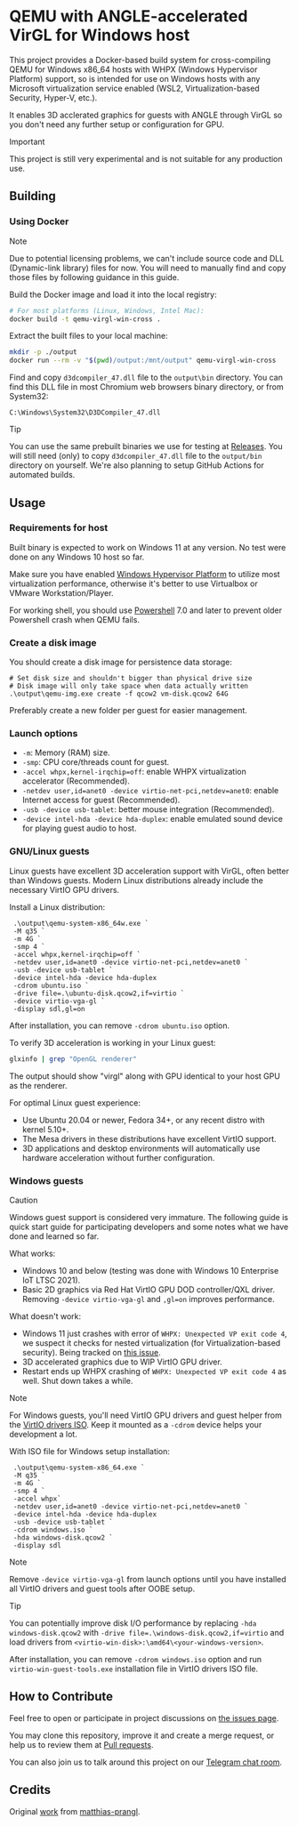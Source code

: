 # QEMU with ANGLE-accelerated VirGL for Windows host

This project provides a Docker-based build system for cross-compiling QEMU for Windows x86_64 hosts with WHPX (Windows Hypervisor Platform) support, so is intended for use on Windows hosts with any Microsoft virtualization service enabled (WSL2, Virtualization-based Security, Hyper-V, etc.).

It enables 3D acclerated graphics for guests with ANGLE through VirGL so you don't need any further setup or configuration for GPU.

> [!IMPORTANT]
> This project is still very experimental and is not suitable for any production use.

## Building

### Using Docker

> [!NOTE]  
> Due to potential licensing problems, we can't include source code and DLL (Dynamic-link library) files for now. You will need to manually find and copy those files by following guidance in this guide.

Build the Docker image and load it into the local registry:
   ```bash
   # For most platforms (Linux, Windows, Intel Mac):
   docker build -t qemu-virgl-win-cross .
   ```

Extract the built files to your local machine:
   ```bash
   mkdir -p ./output
   docker run --rm -v "$(pwd)/output:/mnt/output" qemu-virgl-win-cross
   ```

Find and copy `d3dcompiler_47.dll` file to the `output\bin` directory. You can find this DLL file in most Chromium web browsers binary directory, or from System32: 

```C:\Windows\System32\D3DCompiler_47.dll```

> [!TIP]
> You can use the same prebuilt binaries we use for testing at [Releases](https://github.com/Tsuki-Bakery/qemu-virgl-winhost/releases).
> You will still need (only) to copy `d3dcompiler_47.dll` file to the `output/bin` directory on yourself.
> We're also planning to setup GitHub Actions for automated builds.

## Usage

### Requirements for host

Built binary is expected to work on Windows 11 at any version. No test were done on any Windows 10 host so far.

Make sure you have enabled [Windows Hypervisor Platform](https://developer.android.com/studio/run/emulator-acceleration#vm-windows-whpx) to utilize most virtualization performance, otherwise it's better to use Virtualbox or VMware Workstation/Player.

For working shell, you should use [Powershell](https://github.com/powershell/powershell/releases) 7.0 and later to prevent older Powershell crash when QEMU fails.

### Create a disk image

You should create a disk image for persistence data storage:

   ```
   # Set disk size and shouldn't bigger than physical drive size
   # Disk image will only take space when data actually written
   .\output\qemu-img.exe create -f qcow2 vm-disk.qcow2 64G
   ```
Preferably create a new folder per guest for easier management.

### Launch options

- `-m`: Memory (RAM) size.
- `-smp`: CPU core/threads count for guest.
- `-accel whpx,kernel-irqchip=off`: enable WHPX virtualization accelerator (Recommended).
- `-netdev user,id=anet0 -device virtio-net-pci,netdev=anet0`: enable Internet access for guest (Recommended).
- `-usb -device usb-tablet`: better mouse integration (Recommended).
- `-device intel-hda -device hda-duplex`: enable emulated sound device for playing guest audio to host.

### GNU/Linux guests

Linux guests have excellent 3D acceleration support with VirGL, often better than Windows guests. Modern Linux distributions already include the necessary VirtIO GPU drivers.

Install a Linux distribution:
   ```
    .\output\qemu-system-x86_64w.exe `
    -M q35 `
    -m 4G `
    -smp 4 `
    -accel whpx,kernel-irqchip=off `
    -netdev user,id=anet0 -device virtio-net-pci,netdev=anet0 `
    -usb -device usb-tablet `
    -device intel-hda -device hda-duplex
    -cdrom ubuntu.iso `
    -drive file=.\ubuntu-disk.qcow2,if=virtio `
    -device virtio-vga-gl `
    -display sdl,gl=on
   ```
After installation, you can remove `-cdrom ubuntu.iso` option.

To verify 3D acceleration is working in your Linux guest:
```bash
glxinfo | grep "OpenGL renderer"
```
The output should show "virgl" along with GPU identical to your host GPU as the renderer.

For optimal Linux guest experience:
- Use Ubuntu 20.04 or newer, Fedora 34+, or any recent distro with kernel 5.10+.
- The Mesa drivers in these distributions have excellent VirtIO support.
- 3D applications and desktop environments will automatically use hardware acceleration without further configuration.

### Windows guests

> [!CAUTION]
> Windows guest support is considered very immature.
> The following guide is quick start guide for participating developers and some notes what we have done and learned so far.

What works:
- Windows 10 and below (testing was done with Windows 10 Enterprise IoT LTSC 2021).
- Basic 2D graphics via Red Hat VirtIO GPU DOD controller/QXL driver. Removing `-device virtio-vga-gl` and `,gl=on` improves performance.

What doesn't work:
- Windows 11 just crashes with error of `WHPX: Unexpected VP exit code 4`, we suspect it checks for nested virtualization (for Virtualization-based security). Being tracked on [this issue](https://gitlab.com/qemu-project/qemu/-/issues/2461).
- 3D accelerated graphics due to WIP VirtIO GPU driver.
- Restart ends up WHPX crashing of `WHPX: Unexpected VP exit code 4` as well. Shut down takes a while.

> [!NOTE]
> For Windows guests, you'll need VirtIO GPU drivers and guest helper from the [VirtIO drivers ISO](https://fedorapeople.org/groups/virt/virtio-win/direct-downloads/). Keep it mounted as a `-cdrom` device helps your development a lot.

With ISO file for Windows setup installation:
   ```
    .\output\qemu-system-x86_64.exe `
    -M q35 `
    -m 4G `
    -smp 4 `
    -accel whpx`
    -netdev user,id=anet0 -device virtio-net-pci,netdev=anet0 `
    -device intel-hda -device hda-duplex
    -usb -device usb-tablet `
    -cdrom windows.iso `
    -hda windows-disk.qcow2 `
    -display sdl
   ```

> [!NOTE]
> Remove `-device virtio-vga-gl` from launch options until you have installed all VirtIO drivers and guest tools after OOBE setup.

> [!TIP]
> You can potentially improve disk I/O performance by replacing `-hda windows-disk.qcow2` with `-drive file=.\windows-disk.qcow2,if=virtio` and load drivers from `<virtio-win-disk>:\amd64\<your-windows-version>`.

After installation, you can remove `-cdrom windows.iso` option and run `virtio-win-guest-tools.exe` installation file in VirtIO drivers ISO file.

## How to Contribute

Feel free to open or participate in project discussions on [the issues page](https://github.com/Tsuki-Bakery/qemu-virgl-winhost/issues).

You may clone this repository, improve it and create a merge request, or help us to review them at [Pull requests](https://github.com/Tsuki-Bakery/qemu-virgl-winhost/pulls).

You can also join us to talk around this project on our [Telegram chat room](https://t.me/+Fo64cxKTGnNlZDhl).

## Credits

Original [work](https://github.com/matthias-prangl/qemu-virgl-winhost) from [matthias-prangl](https://github.com/matthias-prangl).